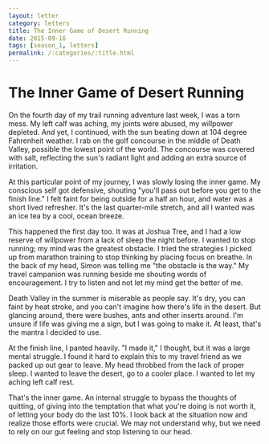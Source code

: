 ```yaml
---
layout: letter
category: letters
title: The Inner Game of Desert Running
date: 2015-09-16
tags: [season_1, letters]
permalink: /:categories/:title.html
---
```


# The Inner Game of Desert Running

On the fourth day of my trail running adventure last week, I was a torn mess. My left calf was aching, my joints were abused, my willpower depleted. And yet, I continued, with the sun beating down at 104 degree Fahrenheit weather. I rab on the golf concourse in the middle of Death Valley, possible the lowest point of the world. The concourse was covered with salt, reflecting the sun's radiant light and adding an extra source of irritation.

At this particular point of my journey, I was slowly losing the inner game. My conscious self got defensive, shouting "you'll pass out before you get to the finish line." I felt faint for being outside for a half an hour, and water was a short lived refresher. It's the last quarter-mile stretch, and all I wanted was an ice tea by a cool, ocean breeze.

This happened the first day too. It was at Joshua Tree, and I had a low reserve of willpower from a lack of sleep the night before. I wanted to stop running; my mind was the greatest obstacle. I tried the strategies I picked up from marathon training to stop thinking by placing focus on breathe. In the back of my head, Simon was telling me "the obstacle is the way." My travel campanion was running beside me shouting words of encouragement. I try to listen and not let my mind get the better of me.

Death Valley in the summer is miserable as people say. It's dry, you can faint by heat stroke, and you can't imagine how there's life in the desert. But glancing around, there were bushes, ants and other inserts around. I'm unsure if life was giving me a sign, but I was going to make it. At least, that's the mantra I decided to use.

At the finish line, I panted heavily. "I made it," I thought, but it was a large mental struggle. I found it hard to explain this to my travel friend as we packed up out gear to leave. My head throbbed from the lack of proper sleep. I wanted to leave the desert, go to a cooler place. I wanted to let my aching left calf rest.

That's the inner game. An internal struggle to bypass the thoughts of quitting, of giving into the temptation that what you're doing is not worth it, of letting your body do the last 10%. I look back at the situation now and realize those efforts were crucial. We may not understand why, but we need to rely on our gut feeling and stop listening to our head.
